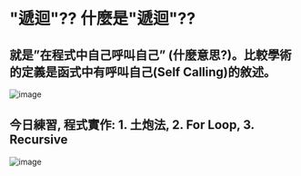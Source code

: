 # "遞迴"?? 什麼是"遞迴"?? 

## 就是”在程式中自己呼叫自己” (什麼意思?)。比較學術的定義是函式中有呼叫自己(Self Calling)的敘述。

![image](https://github.com/giangduyen1995/giangduyen/assets/162249373/9753103a-56a4-49de-b054-bfab96395361)

## 今日練習, 程式實作: 1. 土炮法, 2. For Loop, 3. Recursive
![image](https://github.com/giangduyen1995/giangduyen/assets/162249373/5f8a4a01-503b-4ea0-8b89-539c2f06b575)
